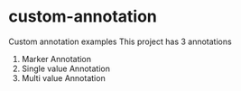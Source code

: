# custom-annotation
Custom annotation examples
This project has 3 annotations
1. Marker Annotation
2. Single value Annotation
3. Multi value Annotation
